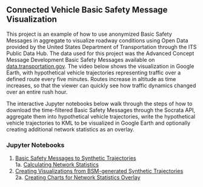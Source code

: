 ## Connected Vehicle Basic Safety Message Visualization

This project is an example of how to use anonymized Basic Safety Messages in aggregate to visualize roadway conditions using Open Data provided by the United States Department of Transportation through the ITS Public Data Hub. The data used for this project was the Advanced Concept Message Development Basic Safety Messages available on [data.transportation.gov](https://data.transportation.gov/Automobiles/Advanced-Messaging-Concept-Development-Basic-Safet/eezi-v4pm). The video below shows the visualization in Google Earth, with hypothetical vehicle trajectories representing traffic over a defined route every five minutes. Routes increase in altitude as time increases, so that the viewer can quickly see how traffic dynamics changed over an entire rush hour. 

The interactive Jupyter notebooks below walk through the steps of how to download the time-filtered Basic Safety Messages through the Socrata API, aggregate them into hypothetical vehicle trajectories, write the hypothetical vehicle trajectories to KML to be visualized in Google Earth and optionally creating additional network statistics as an overlay. 

### Jupyter Notebooks

1. [Basic Safety Messages to Synthetic Trajectories](https://usdot-its-jpo-data-portal.github.io/CV-BSM-Visualization/githubpages/Basic%20Safety%20Messages%20to%20Synthetic%20Trajectories.html)  
1a. [Calculating Network Statistics](https://usdot-its-jpo-data-portal.github.io/CV-BSM-Visualization/githubpages/Basic%20Safety%20Messages%20Statistics.html)  
2. [Creating Visualizations from BSM-generated Synthetic Trajectories](https://usdot-its-jpo-data-portal.github.io/CV-BSM-Visualization/githubpages/Connected%20Vehicles%20Visualizations.html)  
2a. [Creating Charts for Network Statistics Overlay](https://usdot-its-jpo-data-portal.github.io/CV-BSM-Visualization/githubpages/Connected%20Vehicles%20Charts.html)  
